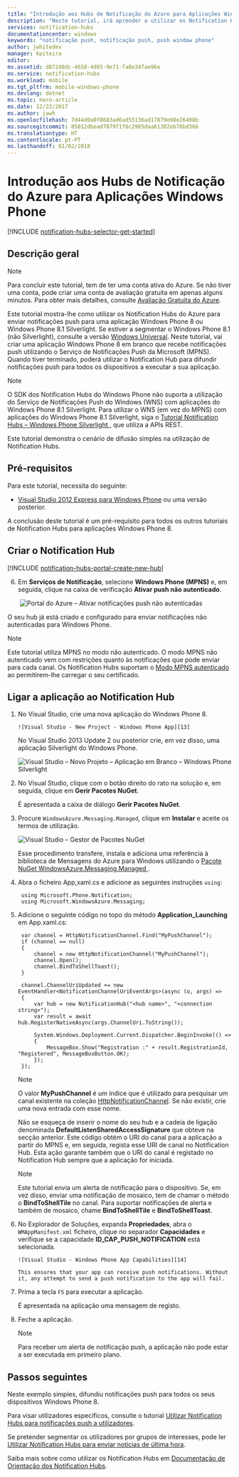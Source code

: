 ```yaml
---
title: "Introdução aos Hubs de Notificação do Azure para Aplicações Windows Phone | Microsoft Docs"
description: "Neste tutorial, irá aprender a utilizar os Notification Hubs do Azure para enviar notificações push para uma aplicação Windows Phone 8 ou Windows Phone 8.1 Silverlight."
services: notification-hubs
documentationcenter: windows
keywords: "notificação push, notificação push, push window phone"
author: jwhitedev
manager: kpiteira
editor: 
ms.assetid: d872d8dc-4658-4d65-9e71-fa8e34fae96e
ms.service: notification-hubs
ms.workload: mobile
ms.tgt_pltfrm: mobile-windows-phone
ms.devlang: dotnet
ms.topic: hero-article
ms.date: 12/22/2017
ms.author: jawh
ms.openlocfilehash: 7d44d0a0f8683ad6ad55136ad17879e98e26498b
ms.sourcegitcommit: 85012dbead7879f1f6c2965daa61302eb78bd366
ms.translationtype: HT
ms.contentlocale: pt-PT
ms.lasthandoff: 01/02/2018
---
```

# <a name="get-started-with-azure-notification-hubs-for-windows-phone-apps"></a>Introdução aos Hubs de Notificação do Azure para Aplicações Windows Phone
[!INCLUDE [notification-hubs-selector-get-started](../../includes/notification-hubs-selector-get-started.md)]

## <a name="overview"></a>Descrição geral
> [!NOTE]
> Para concluir este tutorial, tem de ter uma conta ativa do Azure. Se não tiver uma conta, pode criar uma conta de avaliação gratuita em apenas alguns minutos. Para obter mais detalhes, consulte [Avaliação Gratuita do Azure](https://azure.microsoft.com/pricing/free-trial/?WT.mc_id=A0E0E5C02&amp;returnurl=http%3A%2F%2Fazure.microsoft.com%2Fen-us%2Fdocumentation%2Farticles%2Fnotification-hubs-windows-phone-get-started%2F).
> 
> 

Este tutorial mostra-lhe como utilizar os Notification Hubs do Azure para enviar notificações push para uma aplicação Windows Phone 8 ou Windows Phone 8.1 Silverlight. Se estiver a segmentar o Windows Phone 8.1 (não Silverlight), consulte a versão [Windows Universal](notification-hubs-windows-store-dotnet-get-started-wns-push-notification.md).
Neste tutorial, vai criar uma aplicação Windows Phone 8 em branco que recebe notificações push utilizando o Serviço de Notificações Push da Microsoft (MPNS). Quando tiver terminado, poderá utilizar o Notification Hub para difundir notificações push para todos os dispositivos a executar a sua aplicação.

> [!NOTE]
> O SDK dos Notification Hubs do Windows Phone não suporta a utilização do Serviço de Notificações Push do Windows (WNS) com aplicações do Windows Phone 8.1 Silverlight. Para utilizar o WNS (em vez do MPNS) com aplicações do Windows Phone 8.1 Silverlight, siga o [Tutorial Notification Hubs – Windows Phone Silverlight ], que utiliza a APIs REST.
> 
> 

Este tutorial demonstra o cenário de difusão simples na utilização de Notification Hubs.

## <a name="prerequisites"></a>Pré-requisitos
Para este tutorial, necessita do seguinte:

* [Visual Studio 2012 Express para Windows Phone] ou uma versão posterior.

A conclusão deste tutorial é um pré-requisito para todos os outros tutoriais de Notification Hubs para aplicações Windows Phone 8.

## <a name="create-your-notification-hub"></a>Criar o Notification Hub
[!INCLUDE [notification-hubs-portal-create-new-hub](../../includes/notification-hubs-portal-create-new-hub.md)]

<ol start="6">
<li><p>Em <b>Serviços de Notificação</b>, selecione <b>Windows Phone (MPNS)</b> e, em seguida, clique na caixa de verificação <b>Ativar push não autenticado</b>.</p>
</li>
</ol>

&emsp;&emsp;![Portal do Azure – Ativar notificações push não autenticadas](./media/notification-hubs-windows-phone-get-started/azure-portal-unauth.png)

O seu hub já está criado e configurado para enviar notificações não autenticadas para Windows Phone.

> [!NOTE]
> Este tutorial utiliza MPNS no modo não autenticado. O modo MPNS não autenticado vem com restrições quanto às notificações que pode enviar para cada canal. Os Notification Hubs suportam o [Modo MPNS autenticado ](http://msdn.microsoft.com/library/windowsphone/develop/ff941099.aspx) ao permitirem-lhe carregar o seu certificado.
> 
> 

## <a name="connecting-your-app-to-the-notification-hub"></a>Ligar a aplicação ao Notification Hub
1. No Visual Studio, crie uma nova aplicação do Windows Phone 8.
   
       ![Visual Studio - New Project - Windows Phone App][13]
   
    No Visual Studio 2013 Update 2 ou posterior crie, em vez disso, uma aplicação Silverlight do Windows Phone.
   
    ![Visual Studio – Novo Projeto – Aplicação em Branco – Windows Phone Silverlight][11]
2. No Visual Studio, clique com o botão direito do rato na solução e, em seguida, clique em **Gerir Pacotes NuGet**.
   
    É apresentada a caixa de diálogo **Gerir Pacotes NuGet**.
3. Procure `WindowsAzure.Messaging.Managed`, clique em **Instalar** e aceite os termos de utilização.
   
    ![Visual Studio – Gestor de Pacotes NuGet][20]
   
    Esse procedimento transfere, instala e adiciona uma referência à biblioteca de Mensagens do Azure para Windows utilizando o <a href="http://nuget.org/packages/WindowsAzure.Messaging.Managed/">Pacote NuGet WindowsAzure.Messaging.Managed </a>.
4. Abra o ficheiro App,xaml.cs e adicione as seguintes instruções `using`:
   
        using Microsoft.Phone.Notification;
        using Microsoft.WindowsAzure.Messaging;
5. Adicione o seguinte código no topo do método **Application_Launching** em App.xaml.cs:
   
        var channel = HttpNotificationChannel.Find("MyPushChannel");
        if (channel == null)
        {
            channel = new HttpNotificationChannel("MyPushChannel");
            channel.Open();
            channel.BindToShellToast();
        }
   
        channel.ChannelUriUpdated += new EventHandler<NotificationChannelUriEventArgs>(async (o, args) =>
        {
            var hub = new NotificationHub("<hub name>", "<connection string>");
            var result = await hub.RegisterNativeAsync(args.ChannelUri.ToString());
   
            System.Windows.Deployment.Current.Dispatcher.BeginInvoke(() =>
            {
                MessageBox.Show("Registration :" + result.RegistrationId, "Registered", MessageBoxButton.OK);
            });
        });
   
   > [!NOTE]
   > O valor **MyPushChannel** é um índice que é utilizado para pesquisar um canal existente na coleção [HttpNotificationChannel](https://msdn.microsoft.com/library/windows/apps/microsoft.phone.notification.httpnotificationchannel.aspx). Se não existir, crie uma nova entrada com esse nome.
   > 
   > 
   
    Não se esqueça de inserir o nome do seu hub e a cadeia de ligação denominada **DefaultListenSharedAccessSignature** que obteve na secção anterior.
    Este código obtém o URI do canal para a aplicação a partir do MPNS e, em seguida, regista esse URI de canal no Notification Hub. Esta ação garante também que o URI do canal é registado no Notification Hub sempre que a aplicação for iniciada.
   
   > [!NOTE]
   > Este tutorial envia um alerta de notificação para o dispositivo. Se, em vez disso, enviar uma notificação de mosaico, tem de chamar o método o **BindToShellTile** no canal. Para suportar notificações de alerta e também de mosaico, chame **BindToShellTile** e **BindToShellToast**.
   > 
   > 
6. No Explorador de Soluções, expanda **Propriedades**, abra o `WMAppManifest.xml` ficheiro, clique no separador **Capacidades** e verifique se a capacidade **ID_CAP_PUSH_NOTIFICATION** está selecionada.
   
       ![Visual Studio - Windows Phone App Capabilities][14]
   
       This ensures that your app can receive push notifications. Without it, any attempt to send a push notification to the app will fail.
7. Prima a tecla `F5` para executar a aplicação.
   
    É apresentada na aplicação uma mensagem de registo.
8. Feche a aplicação.  
   
   > [!NOTE]
   > Para receber um alerta de notificação push, a aplicação não pode estar a ser executada em primeiro plano.
   >

## <a name="next-steps"></a>Passos seguintes
Neste exemplo simples, difundiu notificações push para todos os seus dispositivos Windows Phone 8. 

Para visar utilizadores específicos, consulte o tutorial [Utilizar Notification Hubs para notificações push a utilizadores]. 

Se pretender segmentar os utilizadores por grupos de interesses, pode ler [Utilizar Notification Hubs para enviar notícias de última hora]. 

Saiba mais sobre como utilizar os Notification Hubs em [Documentação de Orientação dos Notification Hubs].

<!-- Images. -->
[6]: ./media/notification-hubs-windows-phone-get-started/notification-hub-create-console-app.png
[7]: ./media/notification-hubs-windows-phone-get-started/notification-hub-create-from-portal.png
[8]: ./media/notification-hubs-windows-phone-get-started/notification-hub-create-from-portal2.png
[9]: ./media/notification-hubs-windows-phone-get-started/notification-hub-select-from-portal.png
[10]: ./media/notification-hubs-windows-phone-get-started/notification-hub-select-from-portal2.png
[11]: ./media/notification-hubs-windows-phone-get-started/notification-hub-create-wp-silverlight-app.png
[12]: ./media/notification-hubs-windows-phone-get-started/notification-hub-connection-strings.png

[13]: ./media/notification-hubs-windows-phone-get-started/notification-hub-create-wp-app.png
[14]: ./media/notification-hubs-windows-phone-get-started/mobile-app-enable-push-wp8.png
[15]: ./media/notification-hubs-windows-phone-get-started/notification-hub-pushauth.png
[20]: ./media/notification-hubs-windows-phone-get-started/notification-hub-windows-universal-app-install-package.png
[213]: ./media/notification-hubs-windows-phone-get-started/notification-hub-create-console-app.png





<!-- URLs. -->
[Visual Studio 2012 Express para Windows Phone]: https://go.microsoft.com/fwLink/p/?LinkID=268374
[Documentação de Orientação dos Notification Hubs]: http://msdn.microsoft.com/library/jj927170.aspx
[MPNS authenticated mode]: http://msdn.microsoft.com/library/windowsphone/develop/ff941099(v=vs.105).aspx
[Utilizar Notification Hubs para notificações push a utilizadores]: notification-hubs-aspnet-backend-windows-dotnet-wns-notification.md
[Utilizar Notification Hubs para enviar notícias de última hora]: notification-hubs-windows-phone-push-xplat-segmented-mpns-notification.md
[toast catalog]: http://msdn.microsoft.com/library/windowsphone/develop/jj662938(v=vs.105).aspx
[tile catalog]: http://msdn.microsoft.com/library/windowsphone/develop/hh202948(v=vs.105).aspx
[Tutorial Notification Hubs – Windows Phone Silverlight ]: https://github.com/Azure/azure-notificationhubs-samples/tree/master/PushToSLPhoneApp


